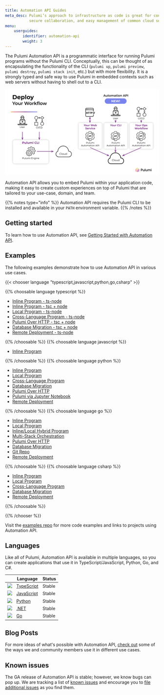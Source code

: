 ```yaml
---
title: Automation API Guides
meta_desc: Pulumi’s approach to infrastructure as code is great for continuous delivery,
           secure collaboration, and easy management of common cloud services and operations.
menu:
    userguides:
        identifier: automation-api
        weight: 3
---
```


The Pulumi Automation API is a programmatic interface for running Pulumi programs without the Pulumi CLI. Conceptually, this can be thought of as encapsulating the functionality of the CLI (`pulumi up`, `pulumi preview`, `pulumi destroy`, `pulumi stack init`, etc.) but with more flexibility. It is a strongly typed and safe way to use Pulumi in embedded contexts such as web servers without having to shell out to a CLI.

![automation-api](automation-api.png)

Automation API allows you to embed Pulumi within your application code, making it easy to create custom experiences on top of Pulumi that are tailored to your use-case, domain, and team.

{{% notes type="info" %}}
Automation API requires the Pulumi CLI to be installed and available in your `PATH` environment variable.
{{% /notes %}}

## Getting started

To learn how to use Automation API, see [Getting Started with Automation API](/docs/guides/automation-api/getting-started-automation-api/).

## Examples

The following examples demonstrate how to use Automation API in various use cases.

{{< chooser language "typescript,javascript,python,go,csharp" >}}

{{% choosable language typescript %}}

* [Inline Program - ts-node](https://github.com/pulumi/automation-api-examples/blob/main/nodejs/inlineProgram-tsnode)
* [Inline Program - tsc + node](https://github.com/pulumi/automation-api-examples/blob/main/nodejs/inlineProgram-ts)
* [Local Program - ts-node](https://github.com/pulumi/automation-api-examples/blob/main/nodejs/localProgram-tsnode)
* [Cross-Language Program - ts-node](https://github.com/pulumi/automation-api-examples/blob/main/nodejs/crossLanguage-tsnode)
* [Pulumi Over HTTP - tsc + node](https://github.com/pulumi/automation-api-examples/blob/main/nodejs/pulumiOverHttp-ts)
* [Database Migration - tsc + node](https://github.com/pulumi/automation-api-examples/blob/main/nodejs/databaseMigration-ts)
* [Remote Deployment - ts-node](https://github.com/pulumi/automation-api-examples/blob/main/nodejs/remoteDeployment-tsnode)

{{% /choosable %}}
{{% choosable language javascript %}}

* [Inline Program](https://github.com/pulumi/automation-api-examples/blob/main/nodejs/inlineProgram-js)

{{% /choosable %}}
{{% choosable language python %}}

* [Inline Program](https://github.com/pulumi/automation-api-examples/blob/main/python/inline_program)
* [Local Program](https://github.com/pulumi/automation-api-examples/blob/main/python/local_program)
* [Cross-Language Program](https://github.com/pulumi/automation-api-examples/blob/main/python/cross_language)
* [Database Migration](https://github.com/pulumi/automation-api-examples/blob/main/python/database_migration)
* [Pulumi Over HTTP](https://github.com/pulumi/automation-api-examples/blob/main/python/pulumi_over_http)
* [Pulumi via Jupyter Notebook](https://github.com/pulumi/automation-api-examples/blob/main/python/pulumi_via_jupyter)
* [Remote Deployment](https://github.com/pulumi/automation-api-examples/blob/main/python/remote_deployment)

{{% /choosable %}}
{{% choosable language go %}}

* [Inline Program](https://github.com/pulumi/automation-api-examples/blob/main/go/inline_program)
* [Local Program](https://github.com/pulumi/automation-api-examples/blob/main/go/local_program)
* [Inline/Local Hybrid Program](https://github.com/pulumi/automation-api-examples/blob/main/go/inline_local_hybrid)
* [Multi-Stack Orchestration](https://github.com/pulumi/automation-api-examples/blob/main/go/multi_stack_orchestration)
* [Pulumi Over HTTP](https://github.com/pulumi/automation-api-examples/blob/main/go/pulumi_over_http)
* [Database Migration](https://github.com/pulumi/automation-api-examples/blob/main/go/database_migration)
* [Git Repo](https://github.com/pulumi/automation-api-examples/blob/main/go/git_repo_program)
* [Remote Deployment](https://github.com/pulumi/automation-api-examples/blob/main/go/remote_deployment)

{{% /choosable %}}
{{% choosable language csharp %}}

* [Inline Program](https://github.com/pulumi/automation-api-examples/blob/main/dotnet/InlineProgram)
* [Local Program](https://github.com/pulumi/automation-api-examples/blob/main/dotnet/LocalProgram)
* [Cross-Language Program](https://github.com/pulumi/automation-api-examples/blob/main/dotnet/CrossLanguage)
* [Database Migration](https://github.com/pulumi/automation-api-examples/blob/main/dotnet/DatabaseMigration)
* [Remote Deployment](https://github.com/pulumi/automation-api-examples/blob/main/dotnet/RemoteDeployment)

{{% /choosable %}}

{{% /chooser %}}

Visit the [examples repo](https://github.com/pulumi/automation-api-examples) for more code examples and links to projects using Automation API.

## Languages

Like all of Pulumi, Automation API is available in multiple languages, so you can create applications that use it in TypeScript/JavaScript, Python, Go, and C#.

|                                                        | Language                                                                | Status                                                            |
| ------------------------------------------------------ | ----------------------------------------------------------------------- | ----------------------------------------------------------------- |
| <img src="/logos/tech/logo-ts.png" class="h-10" />     | [TypeScript](/docs/reference/pkg/nodejs/pulumi/pulumi/automation/) | Stable                                                            |
| <img src="/logos/tech/logo-js.png" class="h-10" />     | [JavaScript](/docs/reference/pkg/nodejs/pulumi/pulumi/automation/) | Stable                                                            |
| <img src="/logos/tech/logo-python.png" class="h-10" /> | [Python](/docs/reference/pkg/python/pulumi/#module-pulumi.automation) | Stable                                                           |
| <img src="/logos/tech/dotnet.png" class="h-10" />      | [.NET](/docs/reference/pkg/dotnet/Pulumi.Automation/Pulumi.Automation.html) | Stable |
| <img src="/logos/tech/logo-golang.png" class="h-10" /> | [Go](https://pkg.go.dev/github.com/pulumi/pulumi/sdk/v3/go/auto?tab=doc) | Stable |

## Blog Posts

For more ideas of what's possible with Automation API, [check out](https://www.pulumi.com/blog/tag/automation-api/) some of the ways we and community members use it in different use cases.

## Known issues

The GA release of Automation API is stable; however, we know bugs can pop up. We are tracking a list of [known issues](https://github.com/pulumi/pulumi/issues?q=is%3Aissue+is%3Aopen+label%3Aarea%2Fautomation-api) and encourage you to [file additional issues](https://github.com/pulumi/pulumi/issues/new?assignees=&labels=needs-triage&template=bug_report.md&title=) as you find them.
